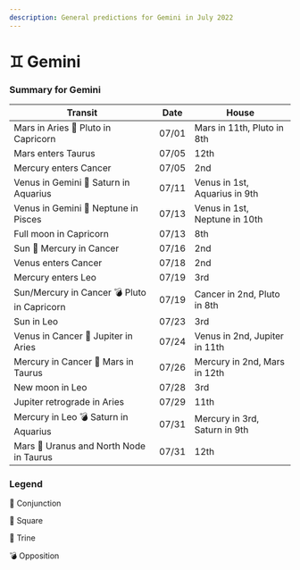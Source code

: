 ```yaml
---
description: General predictions for Gemini in July 2022
---
```


# ♊ Gemini

### Summary for Gemini

| Transit                                     | Date  | House                         |
| ------------------------------------------- | ----- | ----------------------------- |
| Mars in Aries 🔲 Pluto in Capricorn         | 07/01 | Mars in 11th, Pluto in 8th    |
| Mars enters Taurus                          | 07/05 | 12th                          |
| Mercury enters Cancer                       | 07/05 | 2nd                           |
| Venus in Gemini 🔺 Saturn in Aquarius       | 07/11 | Venus in 1st, Aquarius in 9th |
| Venus in Gemini 🔲 Neptune in Pisces        | 07/13 | Venus in 1st, Neptune in 10th |
| Full moon in Capricorn                      | 07/13 | 8th                           |
| Sun 🖤 Mercury in Cancer                    | 07/16 | 2nd                           |
| Venus enters Cancer                         | 07/18 | 2nd                           |
| Mercury enters Leo                          | 07/19 | 3rd                           |
| Sun/Mercury in Cancer 💣 Pluto in Capricorn | 07/19 | Cancer in 2nd, Pluto in 8th   |
| Sun in Leo                                  | 07/23 | 3rd                           |
| Venus in Cancer 🔲 Jupiter in Aries         | 07/24 | Venus in 2nd, Jupiter in 11th |
| Mercury in Cancer 🔲 Mars in Taurus         | 07/26 | Mercury in 2nd, Mars in 12th  |
| New moon in Leo                             | 07/28 | 3rd                           |
| Jupiter retrograde in Aries                 | 07/29 | 11th                          |
| Mercury in Leo 💣 Saturn in Aquarius        | 07/31 | Mercury in 3rd, Saturn in 9th |
| Mars 🖤 Uranus and North Node in Taurus     | 07/31 | 12th                          |





### Legend



🖤 Conjunction

🔲 Square

🔺 Trine

💣 Opposition

